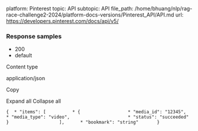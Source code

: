 platform: Pinterest
topic: API
subtopic: API
file_path: /home/bhuang/nlp/rag-race-challenge2-2024/platform-docs-versions/Pinterest_API/API.md
url: https://developers.pinterest.com/docs/api/v5/

### Response samples

* 200
* default

Content type

application/json

Copy

Expand all Collapse all

`{  * "items": [          * {                  * "media_id": "12345",                      * "media_type": "video",                      * "status": "succeeded"                               }                   ],      * "bookmark": "string"       }`